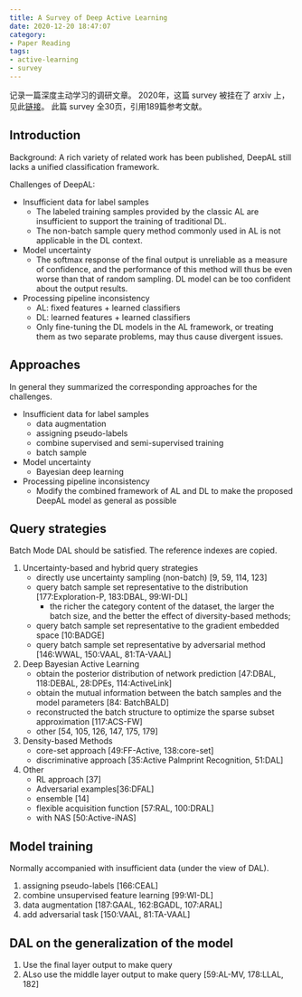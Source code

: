 ```yaml
---
title: A Survey of Deep Active Learning
date: 2020-12-20 18:47:07
category: 
- Paper Reading
tags:
- active-learning
- survey
---
```


记录一篇深度主动学习的调研文章。
2020年，这篇 survey 被挂在了 arxiv 上， 见此[链接](https://arxiv.org/abs/2009.00236)。
此篇 survey 全30页，引用189篇参考文献。

<!-- more -->

## Introduction

Background: A rich variety of related work has been published, DeepAL still lacks a unified classification framework.

Challenges of DeepAL:
- Insufficient data for label samples
  - The labeled training samples provided by the classic AL are insufficient to support the training of traditional DL.
  - The non-batch sample query method commonly used in AL is not applicable in the DL context.
- Model uncertainty
  - The softmax response of the final output is unreliable as a measure of confidence, and the performance of this method will thus be even worse than that of random sampling. DL model can be too confident about the output results.
- Processing pipeline inconsistency
  - AL: fixed features + learned classifiers
  - DL: learned features + learned classifiers
  - Only fine-tuning the DL models in the AL framework, or treating them as two separate problems, may thus cause divergent issues.

## Approaches

In general they summarized the corresponding approaches for the challenges.
- Insufficient data for label samples
  - data augmentation
  - assigning pseudo-labels
  - combine supervised and semi-supervised training
  - batch sample
- Model uncertainty
  - Bayesian deep learning
- Processing pipeline inconsistency
  - Modify the combined framework of AL and DL to make the proposed DeepAL model as general as possible

## Query strategies

Batch Mode DAL should be satisfied.
The reference indexes are copied.

1. Uncertainty-based and hybrid query strategies
   - directly use uncertainty sampling (non-batch) [9, 59, 114, 123]
   - query batch sample set representative to the distribution [177:Exploration-P, 183:DBAL, 99:WI-DL]
     - the richer the category content of the dataset, the larger the batch size, and the better the effect of diversity-based methods;
   - query batch sample set representative to the gradient embedded space [10:BADGE]
   - query batch sample set representative by adversarial method [146:WWAL, 150:VAAL, 81:TA-VAAL]
2. Deep Bayesian Active Learning 
   - obtain the posterior distribution of network prediction [47:DBAL, 118:DEBAL, 28:DPEs, 114:ActiveLink]
   - obtain the mutual information between the batch samples and the model parameters [84: BatchBALD]
   - reconstructed the batch structure to optimize the sparse subset approximation [117:ACS-FW]
   - other [54, 105, 126, 147, 175, 179]
3. Density-based Methods
   - core-set approach [49:FF-Active, 138:core-set]
   - discriminative approach [35:Active Palmprint Recognition, 51:DAL]
4. Other 
   - RL approach [37]
   - Adversarial examples[36:DFAL]
   - ensemble [14]
   - flexible acquisition function [57:RAL, 100:DRAL]
   - with NAS [50:Active-iNAS]

## Model training

Normally accompanied with insufficient data (under the view of DAL).

1. assigning pseudo-labels [166:CEAL]
2. combine unsupervised feature learning [99:WI-DL]
3. data augmentation [187:GAAL, 162:BGADL, 107:ARAL]
4. add adversarial task [150:VAAL, 81:TA-VAAL]

## DAL on the generalization of the model

1. Use the final layer output to make query
2. ALso use the middle layer output to make query [59:AL-MV, 178:LLAL, 182]